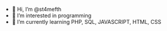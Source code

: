 - 👋 Hi, I’m @st4mefth
- 👀 I’m interested in programming
- 🌱 I’m currently learning PHP, SQL, JAVASCRIPT, HTML, CSS

<!---
st4mefth/st4mefth is a ✨ special ✨ repository because its `README.md` (this file) appears on your GitHub profile.
You can click the Preview link to take a look at your changes.
--->
